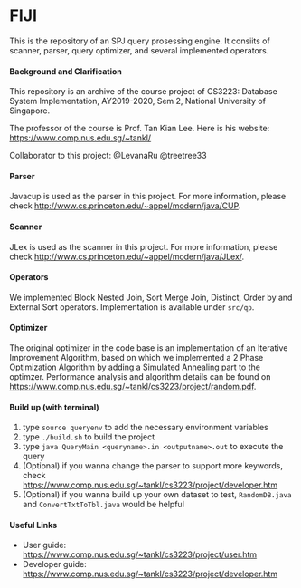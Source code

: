 # FIJI

This is the repository of an SPJ query prosessing engine. It consiits of scanner, parser, query optimizer, and several implemented operators. 

#### Background and Clarification

This repository is an archive of the course project of CS3223: Database System Implementation, AY2019-2020, Sem 2, National University of Singapore.

The professor of the course is Prof. Tan Kian Lee. Here is his website: https://www.comp.nus.edu.sg/~tankl/

Collaborator to this project:
@LevanaRu
@treetree33

#### Parser

Javacup is used as the parser in this project. For more information, please check http://www.cs.princeton.edu/~appel/modern/java/CUP.

#### Scanner

JLex is used as the scanner in this project. For more information, please check http://www.cs.princeton.edu/~appel/modern/java/JLex/.

#### Operators

We implemented Block Nested Join, Sort Merge Join, Distinct, Order by and External Sort operators. Implementation is available under `src/qp`.

#### Optimizer

The original optimizer in the code base is an implementation of an Iterative Improvement Algorithm, based on which we implemented a 2 Phase Optimization Algorithm by adding a Simulated Annealing part to the optimzer. Performance analysis and algorithm details can be found on https://www.comp.nus.edu.sg/~tankl/cs3223/project/random.pdf.

#### Build up (with terminal)

1. type `source queryenv` to add the necessary environment variables
2. type `./build.sh` to build the project
3. type `java QueryMain <queryname>.in <outputname>.out` to execute the query
4. (Optional) if you wanna change the parser to support more keywords, check https://www.comp.nus.edu.sg/~tankl/cs3223/project/developer.htm
5. (Optional) if you wanna build up your own dataset to test, `RandomDB.java` and `ConvertTxtToTbl.java` would be helpful

#### Useful Links

- User guide: https://www.comp.nus.edu.sg/~tankl/cs3223/project/user.htm
- Developer guide: https://www.comp.nus.edu.sg/~tankl/cs3223/project/developer.htm
